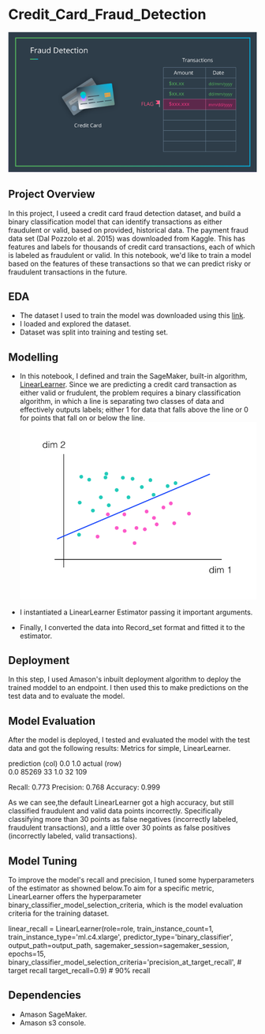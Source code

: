 # Credit_Card_Fraud_Detection

![](/images/fraud_detection.png)

## **Project Overview**
In this project, I useed a credit card fraud detection dataset, and build a binary classification model that can identify transactions as either fraudulent or valid, based on provided, historical data.
The payment fraud data set (Dal Pozzolo et al. 2015) was downloaded from Kaggle. This has features and labels for thousands of credit card transactions, each of which is labeled as fraudulent or valid. In this notebook, we'd like to train a model based on the features of these transactions so that we can predict risky or fraudulent transactions in the future.

## **EDA**
* The dataset I used to train the model was downloaded using this [link](https://s3.amazonaws.com/video.udacity-data.com/topher/2019/January/5c534768_creditcardfraud/creditcardfraud.zip).
* I loaded and explored the dataset.
* Dataset was split into training and testing set.

## **Modelling**
* In this notebook, I defined and train the SageMaker, built-in algorithm, [LinearLearner](https://sagemaker.readthedocs.io/en/stable/linear_learner.html).
Since we are predicting a credit card transaction as either valid or frudulent, the problem requires a binary classification algorithm, in which a line is separating two classes of data and effectively outputs labels; either 1 for data that falls above the line or 0 for points that fall on or below the line.
![](https://github.com/SamyySwift/Credit_Card_Fraud_Detection/blob/master/images/linear_separator.png)

* I instantiated a LinearLearner Estimator passing it important arguments.
* Finally, I converted the data into Record_set format and fitted it to the estimator.

## **Deployment**
In this step, I used Amason's inbuilt deployment algorithm to deploy the trained moddel to an endpoint. I then used this to make predictions on the test data and to evaluate the model.

## **Model Evaluation**
After the model is deployed, I tested and evaluated the model with the test data and got the following results:
Metrics for simple, LinearLearner.

prediction (col)    0.0  1.0
actual (row)                
0.0               85269   33
1.0                  32  109

Recall:     0.773
Precision:  0.768
Accuracy:   0.999

As we can see,the default LinearLearner got a high accuracy, but still classified fraudulent and valid data points incorrectly. Specifically classifying more than 30 points as false negatives (incorrectly labeled, fraudulent transactions), and a little over 30 points as false positives (incorrectly labeled, valid transactions).

## **Model Tuning**
To improve the model's recall and precision, I tuned some hyperparameters of the estimator as showned below.To aim for a specific metric, LinearLearner offers the hyperparameter binary_classifier_model_selection_criteria, which is the model evaluation criteria for the training dataset.

linear_recall = LinearLearner(role=role,
                              train_instance_count=1, 
                              train_instance_type='ml.c4.xlarge',
                              predictor_type='binary_classifier',
                              output_path=output_path,
                              sagemaker_session=sagemaker_session,
                              epochs=15,
                              binary_classifier_model_selection_criteria='precision_at_target_recall', # target recall
                              target_recall=0.9) # 90% recall
                              
## **Dependencies**
* Amason SageMaker.
* Amason s3 console.



